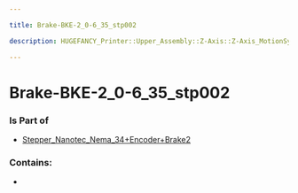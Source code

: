 ```yaml
---

title: Brake-BKE-2_0-6_35_stp002

description: HUGEFANCY_Printer::Upper_Assembly::Z-Axis::Z-Axis_MotionSystem::Stepper_Nanotec_Nema_34+Encoder+Brake2::Brake-BKE-2_0-6_35_stp002

---
```

# Brake-BKE-2_0-6_35_stp002
<script>
    var geoarray = '{"Brake-BKE-2_0-6_35_stp002": {}}';
</script>
<script>
    var basepath = '/assets/HUGEFANCY_Printer/Upper_Assembly/Z-Axis/Z-Axis_MotionSystem/Stepper_Nanotec_Nema_34+Encoder+Brake2/';
</script>
<link rel="stylesheet" href="/css/container.css">

<div id="container"></div>

<!-- these are the required scripts for the three.js scene -->
<script src="/lib/three.min.js"></script>
<script src="/lib/OrbitControls.js"></script>
<script src="/lib/RectAreaLightUniformsLib.js"></script>
<!-- this is your app's lib file -->
<script src="/lib/triceratops_app.js"></script>
### Is Part of
- [Stepper_Nanotec_Nema_34+Encoder+Brake2](../Stepper_Nanotec_Nema_34+Encoder+Brake2)  

### Contains:
- [](./Brake-BKE-2_0-6_35_stp002/)

